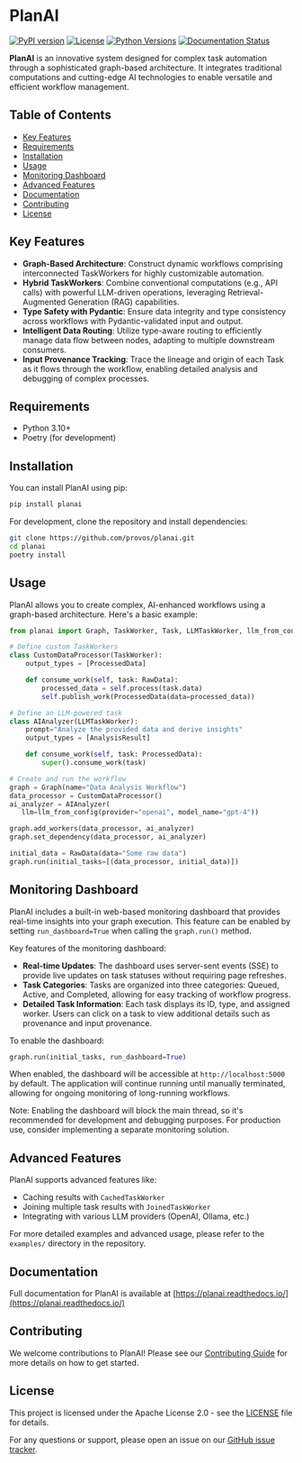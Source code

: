 # PlanAI

[![PyPI version](https://badge.fury.io/py/planai.svg)](https://badge.fury.io/py/planai)
[![License](https://img.shields.io/badge/License-Apache%202.0-blue.svg)](https://opensource.org/licenses/Apache-2.0)
[![Python Versions](https://img.shields.io/pypi/pyversions/planai.svg)](https://pypi.org/project/planai/)
[![Documentation Status](https://readthedocs.org/projects/planai/badge/?version=latest)](https://planai.readthedocs.io/en/latest/?badge=latest)

**PlanAI** is an innovative system designed for complex task automation through a sophisticated graph-based architecture. It integrates traditional computations and cutting-edge AI technologies to enable versatile and efficient workflow management.

## Table of Contents
- [Key Features](#key-features)
- [Requirements](#requirements)
- [Installation](#installation)
- [Usage](#usage)
- [Monitoring Dashboard](#monitoring-dashboard)
- [Advanced Features](#advanced-features)
- [Documentation](#documentation)
- [Contributing](#contributing)
- [License](#license)

## Key Features

- **Graph-Based Architecture**: Construct dynamic workflows comprising interconnected TaskWorkers for highly customizable automation.
- **Hybrid TaskWorkers**: Combine conventional computations (e.g., API calls) with powerful LLM-driven operations, leveraging Retrieval-Augmented Generation (RAG) capabilities.
- **Type Safety with Pydantic**: Ensure data integrity and type consistency across workflows with Pydantic-validated input and output.
- **Intelligent Data Routing**: Utilize type-aware routing to efficiently manage data flow between nodes, adapting to multiple downstream consumers.
- **Input Provenance Tracking**: Trace the lineage and origin of each Task as it flows through the workflow, enabling detailed analysis and debugging of complex processes.

## Requirements

- Python 3.10+
- Poetry (for development)

## Installation

You can install PlanAI using pip:

```bash
pip install planai
```

For development, clone the repository and install dependencies:

```bash
git clone https://github.com/provos/planai.git
cd planai
poetry install
```

## Usage

PlanAI allows you to create complex, AI-enhanced workflows using a graph-based architecture. Here's a basic example:

```python
from planai import Graph, TaskWorker, Task, LLMTaskWorker, llm_from_config

# Define custom TaskWorkers
class CustomDataProcessor(TaskWorker):
    output_types = [ProcessedData]

    def consume_work(self, task: RawData):
        processed_data = self.process(task.data)
        self.publish_work(ProcessedData(data=processed_data))

# Define an LLM-powered task
class AIAnalyzer(LLMTaskWorker):
    prompt="Analyze the provided data and derive insights"
    output_types = [AnalysisResult]

    def consume_work(self, task: ProcessedData):
        super().consume_work(task)

# Create and run the workflow
graph = Graph(name="Data Analysis Workflow")
data_processor = CustomDataProcessor()
ai_analyzer = AIAnalyzer(
   llm=llm_from_config(provider="openai", model_name="gpt-4"))

graph.add_workers(data_processor, ai_analyzer)
graph.set_dependency(data_processor, ai_analyzer)

initial_data = RawData(data="Some raw data")
graph.run(initial_tasks=[(data_processor, initial_data)])
```

## Monitoring Dashboard

PlanAI includes a built-in web-based monitoring dashboard that provides real-time insights into your graph execution. This feature can be enabled by setting `run_dashboard=True` when calling the `graph.run()` method.

Key features of the monitoring dashboard:

- **Real-time Updates**: The dashboard uses server-sent events (SSE) to provide live updates on task statuses without requiring page refreshes.
- **Task Categories**: Tasks are organized into three categories: Queued, Active, and Completed, allowing for easy tracking of workflow progress.
- **Detailed Task Information**: Each task displays its ID, type, and assigned worker. Users can click on a task to view additional details such as provenance and input provenance.

To enable the dashboard:

```python
graph.run(initial_tasks, run_dashboard=True)
```

When enabled, the dashboard will be accessible at `http://localhost:5000` by default. The application will continue running until manually terminated, allowing for ongoing monitoring of long-running workflows.

Note: Enabling the dashboard will block the main thread, so it's recommended for development and debugging purposes. For production use, consider implementing a separate monitoring solution.

## Advanced Features

PlanAI supports advanced features like:

- Caching results with `CachedTaskWorker`
- Joining multiple task results with `JoinedTaskWorker`
- Integrating with various LLM providers (OpenAI, Ollama, etc.)

For more detailed examples and advanced usage, please refer to the `examples/` directory in the repository.

## Documentation

Full documentation for PlanAI is available at [https://planai.readthedocs.io/](https://planai.readthedocs.io/)

## Contributing

We welcome contributions to PlanAI! Please see our [Contributing Guide](CONTRIBUTING.md) for more details on how to get started.

## License

This project is licensed under the Apache License 2.0 - see the [LICENSE](LICENSE) file for details.

For any questions or support, please open an issue on our [GitHub issue tracker](https://github.com/provos/planai/issues).